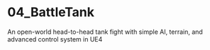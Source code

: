 # 04_BattleTank
An open-world head-to-head tank fight with simple AI, terrain, and advanced control system in UE4
